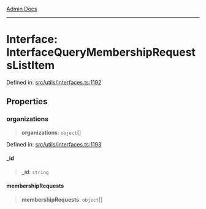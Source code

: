 [Admin Docs](/)

***

# Interface: InterfaceQueryMembershipRequestsListItem

Defined in: [src/utils/interfaces.ts:1192](https://github.com/PalisadoesFoundation/talawa-admin/blob/main/src/utils/interfaces.ts#L1192)

## Properties

### organizations

> **organizations**: `object`[]

Defined in: [src/utils/interfaces.ts:1193](https://github.com/PalisadoesFoundation/talawa-admin/blob/main/src/utils/interfaces.ts#L1193)

#### \_id

> **\_id**: `string`

#### membershipRequests

> **membershipRequests**: `object`[]
